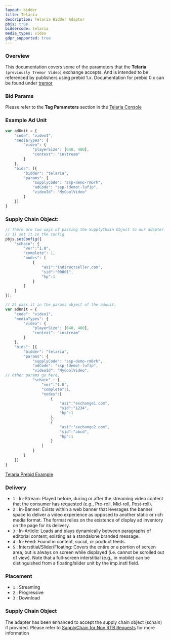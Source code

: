 ```yaml
---
layout: bidder
title: Telaria
description: Telaria Bidder Adaptor
pbjs: true
biddercode: telaria
media_types: video
gdpr_supported: true
---
```


### Overview
This documentation covers some of the parameters that the  **Telaria** `(previously Tremor Video)` exchange accepts. And is intended to be referenced by publishers using prebid 1.x. Documentation for prebid 0.x can be found under [tremor](/dev-docs/bidders/tremor)

### Bid Params
Please refer to the **Tag Parameters** section in the  [Telaria Console](https://console.telaria.com)

### Example Ad Unit
```javascript
var adUnit = {
    "code": "video1",
    "mediaTypes": {
        "video": {
            "playerSize": [640, 480],
            "context": "instream"
        }
    },
    "bids": [{
        "bidder": "telaria",
        "params": {
            "supplyCode": "ssp-demo-rm6rh",
            "adCode": "ssp-!demo!-lufip",
            "videoId": "MyCoolVideo"     
        }
    }]
}
```
### Supply Chain Object:
```javascript
// There are two ways of passing the SupplyChain Object to our adapter:
// 1) set it in the config
pbjs.setConfig({
    "schain": {
        "ver":"1.0",
        "complete": 1,
        "nodes": [
            {
                "asi":"indirectseller.com",
                "sid":"00001",
                "hp":1
            }
        ]     
    }
});

// 2) pass it in the params object of the adunit:
var adUnit = {
    "code": "video1",
    "mediaTypes": {
        "video": {
            "playerSize": [640, 480],
            "context": "instream"
        }
    },
    "bids": [{
        "bidder": "telaria",
        "params": {
            "supplyCode": "ssp-demo-rm6rh",
            "adCode": "ssp-!demo!-lufip",
            "videoId": "MyCoolVideo",
// Other params go here,
            "schain" : {
                "ver":"1.0",
                "complete":1,
                "nodes":[
                    {
                        "asi":"exchange1.com",
                        "sid":"1234",
                        "hp":1
                    },
                    {
                        "asi":"exchange2.com",
                        "sid":"abcd",
                        "hp":1
                    }
                ]
            }
        }
    }]
}
```
[Telaria Prebid Example](https://console.telaria.com/examples/hb/headerbidding.jsp)

### Delivery

+ `1` : In-Stream: Played before, during or after the streaming video content that the consumer has requested (e.g., Pre-roll, Mid-roll, Post-roll).
+ `2` : In-Banner: Exists within a web banner that leverages the banner space to deliver a video experience as opposed to another static or rich media format. The format relies on the existence of display ad inventory on the page for its delivery.
+ `3` : In-Article: Loads and plays dynamically between paragraphs of editorial content; existing as a standalone branded message.
+ `4` : In-Feed: Found in content, social, or product feeds.
+ `5` : Interstitial/Slider/Floating: Covers the entire or a portion of screen area, but is always on screen while displayed (i.e. cannot be scrolled out of view). Note that a full-screen interstitial (e.g., in mobile) can be distinguished from a floating/slider unit by the imp.instl field.

### Placement

+ `1` : Streaming
+ `2` : Progressive
+ `3` : Download

### Supply Chain Object
The adapter has been enhanced to accept the supply chain object (schain) if provided. Please refer to [SupplyChain for Non RTB Requests](https://github.com/InteractiveAdvertisingBureau/openrtb/blob/master/supplychainobject.md#supplychain-for-non-openrtb-requests) for more information
